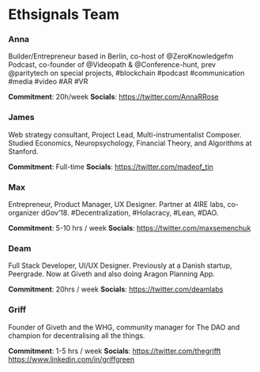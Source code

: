 # Ethsignals Team

### Anna 
Builder/Entrepreneur based in Berlin, co-host of @ZeroKnowledgefm Podcast, co-founder of @Videopath & @Conference-hunt, prev @paritytech on special projects, #blockchain #podcast #communication #media #video #AR #VR

**Commitment**: 20h/week 
**Socials**: https://twitter.com/AnnaRRose 
 
 
### James
Web strategy consultant, Project Lead, Multi-instrumentalist Composer. Studied Economics, Neuropsychology, Financial Theory, and Algorithms at Stanford.

**Commitment**:  Full-time
**Socials**: https://twitter.com/madeof_tin 
 
 
### Max
Entrepreneur, Product Manager, UX Designer. Partner at 4IRE labs, co-organizer dGov’18. #Decentralization, #Holacracy, #Lean, #DAO.

**Commitment**:  5-10 hrs / week
**Socials**: https://twitter.com/maxsemenchuk
 
 
### Deam
Full Stack Developer, UI/UX Designer. Previously at a Danish startup, Peergrade. Now at Giveth and also doing Aragon Planning App.

**Commitment**:  20hrs / week
**Socials**: https://twitter.com/deamlabs
 
 
### Griff
Founder of Giveth and the WHG, community manager for The DAO and champion for decentralising all the things. 

**Commitment**:  1-5 hrs / week
**Socials**: https://twitter.com/thegrifft https://www.linkedin.com/in/griffgreen 

